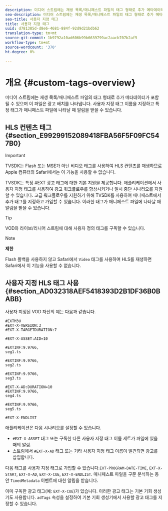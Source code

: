 ```yaml
---
description: 미디어 스트림에는 재생 목록/매니페스트 파일의 태그 형태로 추가 메타데이터가 포함될 수 있으며 이 파일은 광고 배치를 나타냅니다. 사용자 지정 태그 이름을 지정하고 특정 태그가 매니페스트 파일에 나타날 때 알림을 받을 수 있습니다.
seo-description: 미디어 스트림에는 재생 목록/매니페스트 파일의 태그 형태로 추가 메타데이터가 포함될 수 있으며 이 파일은 광고 배치를 나타냅니다. 사용자 지정 태그 이름을 지정하고 특정 태그가 매니페스트 파일에 나타날 때 알림을 받을 수 있습니다.
seo-title: 사용자 지정 태그
title: 사용자 지정 태그
uuid: d781385d-d8e6-4681-884f-92d9d21bdb62
translation-type: tm+mt
source-git-commit: 1b9792a10ad606b99b6639799ac2aacb707b2af5
workflow-type: tm+mt
source-wordcount: '370'
ht-degree: 0%

---
```



# 개요 {#custom-tags-overview}

미디어 스트림에는 재생 목록/매니페스트 파일의 태그 형태로 추가 메타데이터가 포함될 수 있으며 이 파일은 광고 배치를 나타냅니다. 사용자 지정 태그 이름을 지정하고 특정 태그가 매니페스트 파일에 나타날 때 알림을 받을 수 있습니다.

## HLS 컨텐츠 태그 {#section_E99299152089418FBA56F5F09FC547B0}

>[!IMPORTANT]
>
>TVSDK는 Flash 또는 MSE가 아닌 비디오 태그를 사용하여 HLS 컨텐츠를 재생하므로 Apple 컴퓨터의 Safari에서는 이 기능을 사용할 수 없습니다.

TVSDK는 특정 #EXT 광고 태그에 대한 기본 지원을 제공합니다. 애플리케이션에서 사용자 지정 태그를 사용하여 광고 워크플로우를 향상시키거나 일시 중단 시나리오를 지원할 수 있습니다. 고급 워크플로우를 지원하기 위해 TVSDK를 사용하여 매니페스트에서 추가 태그를 지정하고 가입할 수 있습니다. 이러한 태그가 매니페스트 파일에 나타날 때 알림을 받을 수 있습니다.

>[!TIP]
>
>VOD와 라이브/리니어 스트림에 대해 사용자 정의 태그를 구독할 수 있습니다.

>[!NOTE]
>
>**제한**
>
>Flash 폴백을 사용하지 않고 Safari에서 `Video` 태그를 사용하여 HLS를 재생하면 Safari에서 이 기능을 사용할 수 없습니다.

## 사용자 지정 HLS 태그 사용 {#section_AD032318AEF5418393D2B1DF36B0BABB}

사용자 지정된 VOD 자산의 예는 다음과 같습니다.

```
#EXTM3U
#EXT-X-VERSION:3
#EXT-X-TARGETDURATION:7
 
#EXT-X-ASSET:AID=10
 
#EXTINF:9.9766,
seg1.ts
 
#EXTINF:9.9766,
seg2.ts
 
#EXTINF:9.9766,
seg3.ts
 
#EXT-X-AD:DURATION=10
#EXTINF:9.9766,
seg4.ts
 
#EXTINF:9.9766,
seg5.ts
 
#EXT-X-ENDLIST
```

애플리케이션은 다음 시나리오를 설정할 수 있습니다.

* `#EXT-X-ASSET` 태그 또는 구독한 다른 사용자 지정 태그 이름 세트가 파일에 있을 때의 알림.
* 스트림에서 `#EXT-X-AD` 태그 또는 기타 사용자 지정 태그 이름이 발견되면 광고를 삽입합니다.

다음 태그를 사용자 지정 태그로 가입할 수 있습니다.`EXT-PROGRAM-DATE-TIME`, `EXT-X-START`, `EXT-X-AD`, `EXT-X-CUE`, `EXT-X-ENDLIST`. 매니페스트 파일을 구문 분석하는 동안 `TimedMetadata` 이벤트에 대한 알림을 받습니다.

이미 구독한 광고 태그(예: `EXT-X-CUE`)가 있습니다. 이러한 광고 태그는 기본 기회 생성기도 사용합니다. `adTags` 속성을 설정하여 기본 기회 생성기에서 사용할 광고 태그를 지정할 수 있습니다.